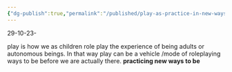 ```yaml
---
{"dg-publish":true,"permalink":"/published/play-as-practice-in-new-ways-of-being/","noteIcon":""}
---
```


29-10-23-

play is how we as children role play the experience of being adults or autonomous beings. In that way play can be a vehicle /mode of roleplaying ways to be before we are actually there. **practicing new ways to be**